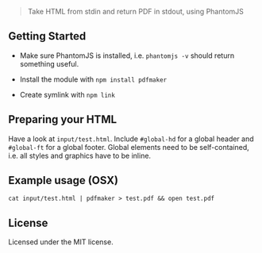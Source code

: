 > Take HTML from stdin and return PDF in stdout, using PhantomJS


## Getting Started

* Make sure PhantomJS is installed, i.e. `phantomjs -v` should return something useful.

* Install the module with `npm install pdfmaker`

* Create symlink with `npm link`


## Preparing your HTML

Have a look at `input/test.html`. Include `#global-hd` for a global header and `#global-ft` for a global footer. Global elements need to be self-contained, i.e. all styles and graphics have to be inline.

## Example usage (OSX)

`cat input/test.html | pdfmaker > test.pdf && open test.pdf`


## License
Licensed under the MIT license.
